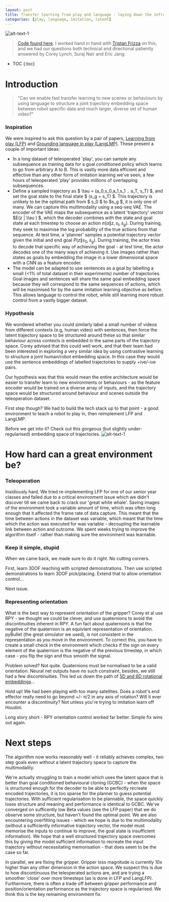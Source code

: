 ```yaml
---
layout: post
title: Transfer learning from play and language - laying down the infrastructure
categories: [play, language, imitation, latent]
---
```


![alt-text-1](https://sholtodouglas.github.io/images/play/play_gif.gif "title-1")


> [Code found here](https://colab.research.google.com/github/sholtodouglas/learning_from_play/blob/master/languageXplay.ipynb). 
> I worked hand in hand with [Tristan Frizza](https://twitter.com/TristanVtx) on this, and we had our questions both technical and directional patiently answered by Corey Lynch, Suraj Nair and Eric Jang. 

* TOC
{:toc}

# Introduction


> "Can we enable fast transfer learning to new scenes or behaviours by using language to structure a joint trajectory embedding space between robot specific data and much larger, diverse set of human video?"

### Inspiration
We were inspired to ask this question by a pair of papers, [Learning from play (LFP)](https://learning-from-play.github.io/) and [Grounding language in play (LangLMP)](https://arxiv.org/abs/2005.07648). These present a couple of important ideas:
- In a long dataset of teleoperated 'play', you can sample any subsequence as training data for a goal conditioned policy which learns to go from arbitrary A to B. This is vastly more data efficient and effective than any other form of imitation learning we've seen, a few hours of teleoperated 'play' provides millions of overlapping subsequences. 
- Define a sampled trajectory as $ \tau = (a_0,s_0,a_1,s_1 .. a_T, s_T) $, and set the goal state to the final state $ (s_g = s_T) $. This trajectory is unlikely to be the optimal path from $ s_0 $ to $s_g $, it is only one of many.  We can capture this multimodality using a seq-seq VAE. The encoder of the VAE maps the subsequence as a latent 'trajectory' vector $E(z \| \tau ) $, which the decoder combines with the state and goal state at each timestep to choose an action $\pi(a \|z,s_t, s_g)$. During training, they seek to maximise the log probability of the true actions from that sequence. At test time, a 'planner' samples a potential trajectory vector given the initial and end goal $P(z \|s_0, s_g)$. During training, the actor tries to decode that specific way of achieving the goal - at test time, the actor decodes one of the many ways of achieving it. Use images rather than states as goals by embedding the image in a lower dimensional space with a CNN as a feature encoder.
- The model can be adapted to use sentences as a goal by labelling a small (<1% of total dataset in their experiments) number of trajectories. Goal images and sentences will share the same goal embedding space because they will correspond to the same sequences of actions, which will be maximised for by the same imitation learning objective as before. This allows language to control the robot, while still learning more robust control from a vastly bigger dataset. 

### Hypothesis
We wondered whether you could similarly label a small number of videos from different contexts (e.g, human video) with sentences, then force the latent trajectory space to be structured around these so that similar behaviour across contexts is embedded in the same parts of the trajectory space. Corey advised that this could well work, and that their team had been interested in exploring a very similar idea by using contrastive learning to structure a joint human/robot embedding space. In this case they would use the sentence embeddings of labelled trajectories to supply +ive/-ive pairs. 

Our hypothesis was that this would mean the entire architecture would be easier to transfer learn to new environments or behaviours - as the feature encoder would be trained on a diverse array of inputs, and the trajectory space would be structured around behaviour and scenes outside the teleoperation dataset. 

First step though? We had to build the tech stack up to that point - a good environment to teach a robot to play in, then reimplement LFP and LangLMP.

Before we get into it? Check out this gorgeous (but slightly under-regularised) embedding space of trajectories.
![alt-text-1](https://sholtodouglas.github.io/images/play/latent_cropped.png "latent space")


# How hard can a great environment be? 

### Teleoperation
Insidiously hard. We tried re-implementing LFP for one of our senior year classes and failed due to a critical environment issue which we didn't discover till we came back to crack our 'great white whale'. Saving images of the environment took a variable amount of time, which was often long enough that it affected the frame rate of data capture. This meant that the time between actions in the dataset was variable, which meant that the time which the action was executed for was variable - decoupling the learnable link between action and outcome. We spent weeks trying to improve the algorithm itself - rather than making sure the environment was learnable. 

### Keep it simple, stupid

When we came back, we made sure to do it right. No cutting corners. 

First, learn 3DOF reaching with scripted demonstrations. Then use scripted demonstrations to learn 3DOF pick/placing. Extend that to allow orientation control...

Next issue. 

### Representing orientation
What is the best way to represent orientation of the gripper? Corey et al use RPY - we thought we could be clever, and use quaternions to avoid the discontinuities inherent in RPY. A fun fact about quaternions is that the negative of the quaternion is an equivlant representation of orientation. pyBullet (the great simulator we used), is not consistent in the representation as you move in the environment. To correct this, you have to create a small check in the environment which checks if the sign on every element of the quaternion is the negative of the previous timestep, in which case - you flip the sign and thus smooth the signal. 

Problem solved? Not quite. Quaternions must be normalised to be a valid orientation. Neural net outputs have no such constraint, besides, we still had a few discontinuities. This led us down the path of [5D and 6D rotational embeddings](https://openaccess.thecvf.com/content_CVPR_2019/papers/Zhou_On_the_Continuity_of_Rotation_Representations_in_Neural_Networks_CVPR_2019_paper.pdf)...

Hold up! We had been playing with too many satellites. Does a robot's end effector really need to go beyond +/- $\pi/2$ in any axis of rotation? Will it ever encounter a discontinuity? Not unless you're trying to imitation learn off Houdini. 

Long story short - RPY orientation control worked far better. Simple fix wins out again. 

# Next steps

The algorithm now works reasonably well - it reliably achieves complex, two step goals even without a latent trajectory space to capture the multimodality. 

We're actually struggling to train a model which uses the latent space that is better than goal conditioned behavioural cloning (GCBC) - when the space is structured enough for the decoder to be able to perfectly recreate encoded trajectories, it is too sparse for the planner to guess potential trajectories. With sufficient regularisation to be plannable, the space quickly loses structure and meaning and performance is identical to GCBC. We've converged on sufficently low Beta values (see the LFP paper) that we do observe some structure, but haven't found the optimal point. We are also encountering overfitting issues - which we hope is due to the multimodality (without a sufficiently informative trajectory vector, the model must memorise the inputs to continue to improve, the goal state is insufficient information). We hope that a well structured trajectory space overcomes this by giving the model sufficient information to recreate the input trajectory without necessitating memorisation - that does seem to be the case so far.

In parallel, we are fixing the gripper.  Gripper loss magnitude is currently 10x higher than any other dimension in the action space. We suspect this is due to how discontinuous the teleoperated actions are, and are trying a smoother 'close' over more timesteps (as is done in LFP and LangLFP). Furthermore, there is often a trade off between gripper performance and position/orientation performance as the trajectory space is regularised. We think this is the key remaining environment fix. 
